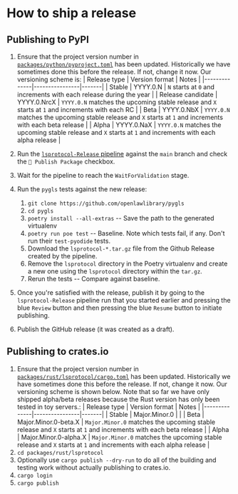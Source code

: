 # How to ship a release

## Publishing to PyPI

1. Ensure that the project version number in [`packages/python/pyproject.toml`](packages/python/pyproject.toml) has been updated. Historically we have sometimes done this before the release. If not, change it now. Our versioning scheme is:
   | Release type | Version format | Notes |
   |--------------|----------------|-------|
   | Stable | YYYY.0.N | `N` starts at `0` and increments with each release during the year |
   | Release candidate | YYYY.0.NrcX | `YYYY.0.N` matches the upcoming stable release and `X` starts at `1` and increments with each RC |
   | Beta | YYYY.0.NbX | `YYYY.0.N` matches the upcoming stable release and `X` starts at `1` and increments with each beta release |
   | Alpha | YYYY.0.NaX | `YYYY.0.N` matches the upcoming stable release and `X` starts at `1` and increments with each alpha release |

1. Run the [`lsprotocol-Release` pipeline](https://dev.azure.com/devdiv/DevDiv/_build?definitionId=26767) against the `main` branch and check the `🚀 Publish Package` checkbox.
1. Wait for the pipeline to reach the `WaitForValidation` stage.
1. Run the `pygls` tests against the new release:
    1. `git clone https://github.com/openlawlibrary/pygls`
    1. `cd pygls`
    1. `poetry install --all-extras` -- Save the path to the generated virtualenv
    1. `poetry run poe test` -- Baseline. Note which tests fail, if any. Don't run their `test-pyodide` tests.
    1. Download the `lsprotocol-*.tar.gz` file from the Github Release created by the pipeline.
    1. Remove the `lsprotocol` directory in the Poetry virtualenv and create a new one using the `lsprotocol` directory within the `tar.gz`.
    1. Rerun the tests -- Compare against baseline.
1. Once you're satisfied with the release, publish it by going to the `lsprotocol-Release` pipeline run that you started earlier and pressing the blue `Review` button and then pressing the blue `Resume` button to initiate publishing.
1. Publish the GitHub release (it was created as a draft).

## Publishing to crates.io

1. Ensure that the project version number in [`packages/rust/lsprotocol/cargo.toml`](packages/rust/lsprotocol/Cargo.toml) has been updated. Historically we have sometimes done this before the release. If not, change it now. Our versioning scheme is shown below. Note that so far we have only shipped alpha/beta releases because the Rust version has only been tested in toy servers.:
   | Release type | Version format | Notes |
   |--------------|----------------|-------|
   | Stable | Major.Minor.0 | |
   | Beta | Major.Minor.0-beta.X | `Major.Minor.0` matches the upcoming stable release and `X` starts at `1` and increments with each beta release |
   | Alpha | Major.Minor.0-alpha.X | `Major.Minor.0` matches the upcoming stable release and `X` starts at `1` and increments with each alpha release |
1. `cd packages/rust/lsprotocol`
1. Optionally use `cargo publish --dry-run` to do all of the building and testing work without actually publishing to crates.io.
1. `cargo login`
1. `cargo publish`

